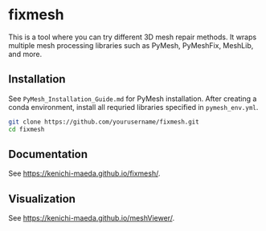# fixmesh

This is a tool where you can try different 3D mesh repair methods. It wraps multiple mesh processing libraries such as PyMesh, PyMeshFix, MeshLib, and more.


## Installation

See `PyMesh_Installation_Guide.md` for PyMesh installation. After creating a conda environment, install all requried libraries specified in `pymesh_env.yml`.

```bash
git clone https://github.com/yourusername/fixmesh.git
cd fixmesh
```
## Documentation
See https://kenichi-maeda.github.io/fixmesh/.

## Visualization
See https://kenichi-maeda.github.io/meshViewer/.


